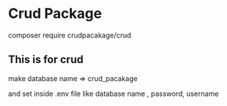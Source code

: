 # Crud Package

composer require crudpacakage/crud

## This is for crud
make database name =>  crud_pacakage

and set inside .env file 
like database name , password, username 

